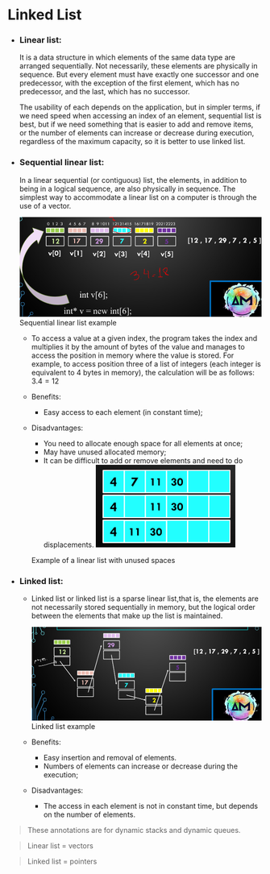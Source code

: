 # Linked List

- ### **Linear list:**
  
  It is a data structure in which elements of the same data type are arranged sequentially. Not necessarily, these elements are physically in sequence. But every element must have exactly one successor and one predecessor, with the exception of the first element, which has no predecessor, and the last, which has no successor.

  The usability of each depends on the application, but in simpler terms, if we need speed when accessing an index of an element, sequential list is best, but if we need something that is easier to add and remove items, or the number of elements can increase or decrease during execution, regardless of the maximum capacity, so it is better to use linked list.

- ### **Sequential linear list:**
  
  In a linear sequential (or contiguous) list, the elements, in addition to being in a logical sequence, are also physically in sequence. The simplest way to accommodate a linear list on a computer is through the use of a vector.

  ![Linear sequential](/_notes/assets/linked1.png)
  Sequential linear list example


  - To access a value at a given index, the program takes the index and multiplies it by the amount of bytes of the value and manages to access the position in memory where the value is stored. For example, to access position three of a list of integers (each integer is equivalent to 4 bytes in memory), the calculation will be as follows: $3.4 = 12$

  - Benefits:
      - Easy access to each element (in constant time);
  - Disadvantages:
      - You need to allocate enough space for all elements at once;
      - May have unused allocated memory;
      - It can be difficult to add or remove elements and need to do
      displacements.
    ![list with empty spaces](/_notes/assets/linked2.png)
    
    Example of a linear list with unused spaces

- ### **Linked list:**
  
  - Linked list or linked list is a sparse linear list,that is, the elements are not necessarily stored sequentially in memory, but the logical order between the elements that make up the list is maintained.
  
    ![linked list example](/_notes/assets/linked3.png)
    Linked list example

  - Benefits:
    - Easy insertion and removal of elements.
    - Numbers of elements can increase or decrease during the
    execution;
  - Disadvantages:
    - The access in each element is not in constant time, but
    depends on the number of elements.
  
> These annotations are for dynamic stacks and dynamic queues.

> Linear list = vectors 

> Linked list = pointers